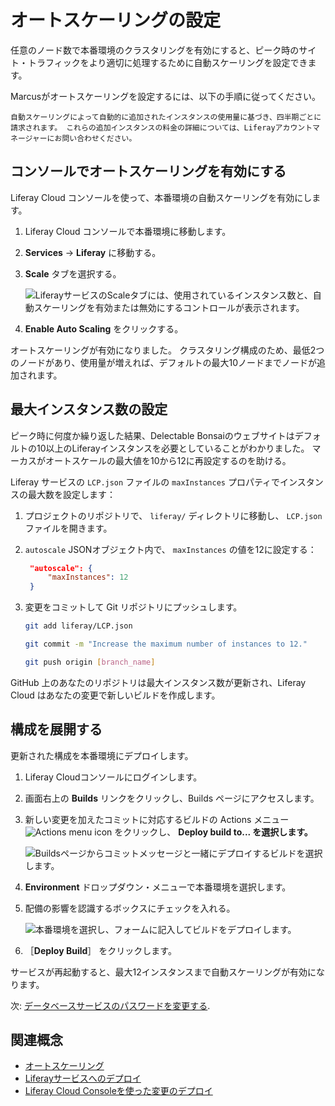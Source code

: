 # オートスケーリングの設定

任意のノード数で本番環境のクラスタリングを有効にすると、ピーク時のサイト・トラフィックをより適切に処理するために自動スケーリングを設定できます。

Marcusがオートスケーリングを設定するには、以下の手順に従ってください。

```{important}
自動スケーリングによって自動的に追加されたインスタンスの使用量に基づき、四半期ごとに請求されます。 これらの追加インスタンスの料金の詳細については、Liferayアカウントマネージャーにお問い合わせください。
```

## コンソールでオートスケーリングを有効にする

Liferay Cloud コンソールを使って、本番環境の自動スケーリングを有効にします。

1. Liferay Cloud コンソールで本番環境に移動します。

1. **Services** &rarr; **Liferay** に移動する。

1. **Scale** タブを選択する。

   ![LiferayサービスのScaleタブには、使用されているインスタンス数と、自動スケーリングを有効または無効にするコントロールが表示されます。](./configuring-auto-scaling/images/01.png)

1. **Enable Auto Scaling** をクリックする。

オートスケーリングが有効になりました。 クラスタリング構成のため、最低2つのノードがあり、使用量が増えれば、デフォルトの最大10ノードまでノードが追加されます。

## 最大インスタンス数の設定

ピーク時に何度か繰り返した結果、Delectable Bonsaiのウェブサイトはデフォルトの10以上のLiferayインスタンスを必要としていることがわかりました。 マーカスがオートスケールの最大値を10から12に再設定するのを助ける。

Liferay サービスの `LCP.json` ファイルの `maxInstances` プロパティでインスタンスの最大数を設定します：

1. プロジェクトのリポジトリで、 `liferay/` ディレクトリに移動し、 `LCP.json` ファイルを開きます。

1. `autoscale` JSONオブジェクト内で、 `maxInstances` の値を12に設定する：

   ```json
    "autoscale": {
        "maxInstances": 12
    }
   ```

1. 変更をコミットして Git リポジトリにプッシュします。

   ```bash
   git add liferay/LCP.json
   ```

   ```bash
   git commit -m "Increase the maximum number of instances to 12."
   ```

   ```bash
   git push origin [branch_name]
   ```

GitHub 上のあなたのリポジトリは最大インスタンス数が更新され、Liferay Cloud はあなたの変更で新しいビルドを作成します。

## 構成を展開する

更新された構成を本番環境にデプロイします。

1. Liferay Cloudコンソールにログインします。

1. 画面右上の **Builds** リンクをクリックし、Builds ページにアクセスします。

1. 新しい変更を加えたコミットに対応するビルドの Actions メニュー ![Actions menu icon](../../images/icon-actions.png) をクリックし、 **Deploy build to... を選択します。**

   ![Buildsページからコミットメッセージと一緒にデプロイするビルドを選択します。](./configuring-auto-scaling/images/02.png)

1. **Environment** ドロップダウン・メニューで本番環境を選択します。

1. 配備の影響を認識するボックスにチェックを入れる。

   ![本番環境を選択し、フォームに記入してビルドをデプロイします。](./configuring-auto-scaling/images/03.png)

1. ［**Deploy Build**］ をクリックします。

サービスが再起動すると、最大12インスタンスまで自動スケーリングが有効になります。

次: [データベースサービスのパスワードを変更する](./rotating-your-database-password.md).

## 関連概念

* [オートスケーリング](https://learn.liferay.com/w/liferay-cloud/manage-and-optimize/auto-scaling)
* [Liferayサービスへのデプロイ](https://learn.liferay.com/w/liferay-cloud/customizing-liferay-dxp-in-the-cloud/using-the-liferay-dxp-service/deploying-to-the-liferay-service)
* [Liferay Cloud Consoleを使った変更のデプロイ](https://learn.liferay.com/w/liferay-cloud/updating-services-in-liferay-paas/deploying-changes-via-the-liferay-cloud-console)
